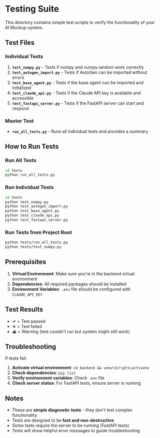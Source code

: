 # Testing Suite

This directory contains simple test scripts to verify the functionality of your AI Mockup system.

## Test Files

### Individual Tests

1. **`test_numpy.py`** - Tests if numpy and numpy.random work correctly
2. **`test_autogen_import.py`** - Tests if AutoGen can be imported without errors
3. **`test_base_agent.py`** - Tests if the base agent can be imported and initialized
4. **`test_claude_api.py`** - Tests if the Claude API key is available and accessible
5. **`test_fastapi_server.py`** - Tests if the FastAPI server can start and respond

### Master Test

- **`run_all_tests.py`** - Runs all individual tests and provides a summary

## How to Run Tests

### Run All Tests
```bash
cd tests
python run_all_tests.py
```

### Run Individual Tests
```bash
cd tests
python test_numpy.py
python test_autogen_import.py
python test_base_agent.py
python test_claude_api.py
python test_fastapi_server.py
```

### Run Tests from Project Root
```bash
python tests/run_all_tests.py
python tests/test_numpy.py
```

## Prerequisites

1. **Virtual Environment**: Make sure you're in the backend virtual environment
2. **Dependencies**: All required packages should be installed
3. **Environment Variables**: `.env` file should be configured with `CLAUDE_API_KEY`

## Test Results

- **✓** = Test passed
- **✗** = Test failed
- **⚠** = Warning (test couldn't run but system might still work)

## Troubleshooting

If tests fail:

1. **Activate virtual environment**: `cd backend && venv\Scripts\activate`
2. **Check dependencies**: `pip list`
3. **Verify environment variables**: Check `.env` file
4. **Check server status**: For FastAPI tests, ensure server is running

## Notes

- These are **simple diagnostic tests** - they don't test complex functionality
- Tests are designed to be **fast and non-destructive**
- Some tests require the server to be running (FastAPI tests)
- Tests will show helpful error messages to guide troubleshooting 